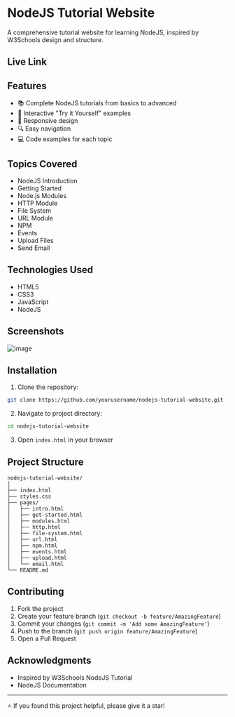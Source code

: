 # NodeJS Tutorial Website

A comprehensive tutorial website for learning NodeJS, inspired by W3Schools design and structure.

## Live Link



## Features

- 📚 Complete NodeJS tutorials from basics to advanced
- 🎯 Interactive "Try it Yourself" examples
- 📱 Responsive design
- 🔍 Easy navigation
- 💻 Code examples for each topic

## Topics Covered

- NodeJS Introduction
- Getting Started
- Node.js Modules
- HTTP Module
- File System
- URL Module
- NPM
- Events
- Upload Files
- Send Email

## Technologies Used

- HTML5
- CSS3
- JavaScript
- NodeJS

## Screenshots

![image](https://github.com/user-attachments/assets/5441748f-978c-4348-85cc-23f5e3ea0198)


## Installation

1. Clone the repository:
```bash
git clone https://github.com/yourusername/nodejs-tutorial-website.git
```

2. Navigate to project directory:
```bash
cd nodejs-tutorial-website
```

3. Open `index.html` in your browser

## Project Structure

```
nodejs-tutorial-website/
│
├── index.html
├── styles.css
├── pages/
│   ├── intro.html
│   ├── get-started.html
│   ├── modules.html
│   ├── http.html
│   ├── file-system.html
│   ├── url.html
│   ├── npm.html
│   ├── events.html
│   ├── upload.html
│   └── email.html
└── README.md
```

## Contributing

1. Fork the project
2. Create your feature branch (`git checkout -b feature/AmazingFeature`)
3. Commit your changes (`git commit -m 'Add some AmazingFeature'`)
4. Push to the branch (`git push origin feature/AmazingFeature`)
5. Open a Pull Request

## Acknowledgments

- Inspired by W3Schools NodeJS Tutorial
- NodeJS Documentation

---
⭐️ If you found this project helpful, please give it a star!
